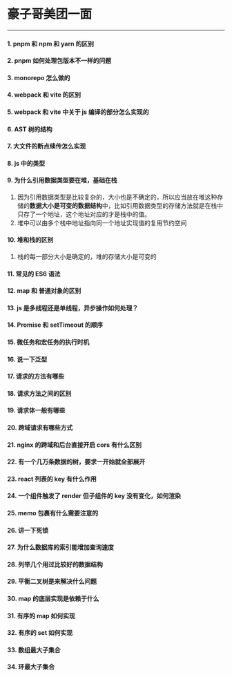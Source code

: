 # 豪子哥美团一面

---

#### 1. pnpm 和 npm 和 yarn 的区别

#### 2. pnpm 如何处理包版本不一样的问题

#### 3. monorepo 怎么做的

#### 4. webpack 和 vite 的区别

#### 5. webpack 和 vite 中关于 js 编译的部分怎么实现的

#### 6. AST 树的结构

#### 7. 大文件的断点续传怎么实现

#### 8. js 中的类型

#### 9. 为什么引用数据类型要在堆，基础在栈

1. 因为引用数据类型是比较复杂的，大小也是不确定的，所以应当放在堆这种存储的**数据大小是可变的数据结构**中，比如引用数据类型的存储方法就是在栈中只存了一个地址，这个地址对应的才是栈中的值。
2. 堆中可以由多个栈中地址指向同一个地址实现值的复用节约空间

#### 10. 堆和栈的区别

1. 栈的每一部分大小是确定的，堆的存储大小是可变的

#### 11. 常见的 ES6 语法

#### 12. map 和 普通对象的区别

#### 13. js 是多线程还是单线程，异步操作如何处理？

#### 14. Promise 和 setTimeout 的顺序

#### 15. 微任务和宏任务的执行时机

#### 16. 说一下泛型

#### 17. 请求的方法有哪些

#### 18. 请求方法之间的区别

#### 19. 请求体一般有哪些

#### 20. 跨域请求有哪些方式

#### 21. nginx 的跨域和后台直接开启 cors 有什么区别

#### 22. 有一个几万条数据的树，要求一开始就全部展开

#### 23. react 列表的 key 有什么作用

#### 24. 一个组件触发了 render 但子组件的 key 没有变化，如何渲染

#### 25. memo 包裹有什么需要注意的

#### 26. 讲一下死锁

#### 27. 为什么数据库的索引能增加查询速度

#### 28. 列举几个用过比较好的数据结构

#### 29. 平衡二叉树是来解决什么问题

#### 30. map 的底层实现是依赖于什么

#### 31. 有序的 map 如何实现

#### 32. 有序的 set 如何实现

#### 33. 数组最大子集合

#### 34. 环最大子集合